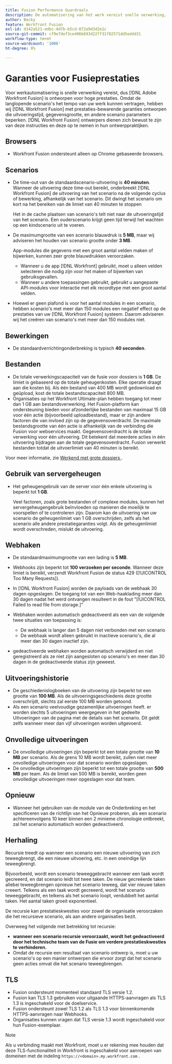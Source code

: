 ```yaml
---
title: Fusion Performance Guardraals
description: De automatisering van het werk vereist snelle verwerking, zodat wordt  [!DNL Adobe Workfront Fusion]  ontworpen voor hoge prestaties. Omdat de langlopende scenario's het tempo van uw werk kunnen vertragen, hebben wij  [!DNL Workfront Fusion]  met prestaties-bewarende begeleiding ontworpen die uitvoeringstijd, gegevensgrootte, en andere scenario parameters beperken. [!DNL Workfront Fusion]  de ontwerpers zouden zich van deze gidsen bewust moeten zijn en hen in hun ontwerppraktijken moeten opnemen.
author: Becky
feature: Workfront Fusion
exl-id: d142a521-edbc-4d7b-b5cd-872a9d3d2e1c
source-git-commit: cf9e7def3ce406b693d22ff31f82571dd5eddd31
workflow-type: tm+mt
source-wordcount: '1006'
ht-degree: 0%

---
```


# Garanties voor Fusieprestaties

Voor werkautomatisering is snelle verwerking vereist, dus [!DNL Adobe Workfront Fusion] is ontworpen voor hoge prestaties. Omdat de langlopende scenario&#39;s het tempo van uw werk kunnen vertragen, hebben wij [!DNL Workfront Fusion] met prestaties-bewarende garanties ontworpen die uitvoeringstijd, gegevensgrootte, en andere scenario parameters beperken. [!DNL Workfront Fusion] ontwerpers dienen zich bewust te zijn van deze instructies en deze op te nemen in hun ontwerppraktijken.

## Browsers

* Workfront Fusion ondersteunt alleen op Chrome gebaseerde browsers.

## Scenarios

* De time-out van de standaardscenario-uitvoering is **40 minuten**. Wanneer de uitvoering deze time-out bereikt, onderbreekt [!DNL Workfront Fusion] de uitvoering van het scenario na de volgende cyclus of bewerking, afhankelijk van het scenario. Dit dwingt het scenario om kort na het bereiken van de limiet van 40 minuten te stoppen

  Het in de cache plaatsen van scenario&#39;s telt niet naar de uitvoeringstijd van het scenario. Een ouderscenario krijgt geen tijd terwijl het wachten op een kindscenario uit te voeren.
* De maximumgrootte van een scenario blauwdruk is **5 MB**, maar wij adviseren het houden van scenario grootte onder **3 MB**.

  App-modules die gegevens met een groot aantal velden maken of bijwerken, kunnen zeer grote blauwdrukken veroorzaken.

   * Wanneer u de app [!DNL Workfront] gebruikt, moet u alleen velden selecteren die nodig zijn voor het maken of bijwerken van gebruiksgevallen.
   * Wanneer u andere toepassingen gebruikt, gebruikt u aangepaste API-modules voor interactie met elk recordtype met een groot aantal velden.

* Hoewel er geen plafond is voor het aantal modules in een scenario, hebben scenario&#39;s met meer dan 150 modules een negatief effect op de prestaties van uw [!DNL Workfront Fusion] systeem. Daarom adviseren wij het creëren van scenario&#39;s met meer dan 150 modules niet.

## Bewerkingen

* De standaardverrichtingonderbreking is typisch **40 seconden**.

<!--
* The operation timeout for calls to Adobe Workfront is **120 seconds**.
-->

## Bestanden

* De totale verwerkingscapaciteit van de fusie voor dossiers is **1 GB**. De limiet is gebaseerd op de totale geheugenkosten. Elke operatie draagt aan die kosten bij. Als één bestand van 400 MB wordt gedownload en geüpload, kost de totale bestandscapaciteit 800 MB.
* Organisaties op het Workfront Ultimate-plan hebben toegang tot meer dan 1 GB aan bestandsverwerking. Het Fusion-platform kan ondersteuning bieden voor afzonderlijke bestanden van maximaal 15 GB voor één actie (bijvoorbeeld uploadbestand), maar er zijn andere factoren die van invloed zijn op de gegevensoverdracht. De maximale bestandsgrootte van één actie is afhankelijk van de verbinding die Fusion voor webservices maakt. Gegevensoverdracht is de totale verwerking voor één uitvoering. Dit betekent dat meerdere acties in één uitvoering bijdragen aan de totale gegevensoverdracht. Fusion verwerkt bestanden totdat de uitvoerlimiet van 40 minuten is bereikt.

Voor meer informatie, zie [ Werkend met grote dossiers ](/help/workfront-fusion/references/scenarios/fusion-large-files.md).

## Gebruik van servergeheugen

* Het geheugengebruik van de server voor één enkele uitvoering is beperkt tot **1 GB**.

  Veel factoren, zoals grote bestanden of complexe modules, kunnen het servergeheugengebruik beïnvloeden op manieren die moeilijk te voorspellen of te controleren zijn. Daarom kan de uitvoering van uw scenario de geheugenlimiet van 1 GB overschrijden, zelfs als het scenario alle andere prestatiegaranties volgt. Als de geheugenlimiet wordt overschreden, mislukt de uitvoering.

## Webhaken

* De standaardmaximumgrootte van een lading is **5 MB**.
* Webhooks zijn beperkt tot **100 verzoeken per seconde**. Wanneer deze limiet is bereikt, verzendt Workfront Fusion de status 429 ([!UICONTROL Too Many Requests]).
* In [!DNL Workfront Fusion] worden de payloads van de webhaak 30 dagen opgeslagen. De toegang tot van een Web-haaklading meer dan 30 dagen nadat het werd ontvangen resulteert in de fout &quot;[!UICONTROL Failed to read file from storage.]&quot;
* Webhaken worden automatisch gedeactiveerd als een van de volgende twee situaties van toepassing is:

   * De webhaak is langer dan 5 dagen niet verbonden met een scenario
   * De webhaak wordt alleen gebruikt in inactieve scenario&#39;s, die al meer dan 30 dagen inactief zijn.

* gedeactiveerde webhaken worden automatisch verwijderd en niet geregistreerd als ze niet zijn aangesloten op scenario&#39;s en meer dan 30 dagen in de gedeactiveerde status zijn geweest.

## Uitvoeringshistorie

* De geschiedenislogboeken van de uitvoering zijn beperkt tot een grootte van **100 MB**. Als de uitvoeringsgeschiedenis deze grootte overschrijdt, slechts zal eerste 100 MB worden getoond.
* Als een scenario veelvoudige gezamenlijke uitvoeringen heeft. er worden slechts 5 uitvoeringen weergegeven in het gedeelte Uitvoeringen van de pagina met de details van het scenario. Dit geldt zelfs wanneer meer dan vijf uitvoeringen worden uitgevoerd.

## Onvolledige uitvoeringen

* De onvolledige uitvoeringen zijn beperkt tot een totale grootte van **10 MB** per scenario. Als de grens 10 MB wordt bereikt, zullen niet meer onvolledige uitvoeringen voor dat scenario worden opgeslagen.
* De onvolledige uitvoeringen zijn beperkt tot een totale grootte van **500 MB** per team. Als de limiet van 500 MB is bereikt, worden geen onvolledige uitvoeringen meer opgeslagen voor dat team.

## Opnieuw

* Wanneer het gebruiken van de module van de Onderbreking en het specificeren van de richtlijn van het Opnieuw proberen, als een scenario achtereenvolgens 10 keer binnen een 2 minieme chronologie ontbreekt, zal het scenario automatisch worden gedeactiveerd.

## Herhaling

Recursie treedt op wanneer een scenario een nieuwe uitvoering van zich teweegbrengt, die een nieuwe uitvoering, etc. in een oneindige lijn teweegbrengt.

Bijvoorbeeld, wordt een scenario teweeggebracht wanneer een taak wordt gecreeerd, en dat scenario leidt tot twee taken. De nieuw gecreëerde taken allebei teweegbrengen opnieuw het scenario teweeg, dat vier nieuwe taken creeert. Telkens als een taak wordt gecreeerd, wordt het scenario teweeggebracht, en telkens als het scenario loopt, verdubbelt het aantal taken. Het aantal taken groeit exponentieel.

De recursie kan prestatieskwesties voor zowel de organisatie veroorzaken die het recursieve scenario, als aan andere organisaties bezit.

Overweeg het volgende met betrekking tot recursie:

* **wanneer een scenario recursie veroorzaakt, wordt het gedeactiveerd door het technische team van de Fusie om verdere prestatieskwesties te verhinderen.**
* Omdat de recursie een resultaat van scenario ontwerp is, moet u uw scenario&#39;s op een manier ontwerpen die ervoor zorgt dat het scenario geen acties omvat die het scenario teweegbrengen.

## TLS

* Fusion ondersteunt momenteel standaard TLS versie 1.2.
* Fusion kan TLS 1.3 gebruiken voor uitgaande HTTPS-aanvragen als TLS 1.3 is ingeschakeld voor de doelservice.
* Fusion ondersteunt zowel TLS 1.2 als TLS 1.3 voor binnenkomende HTTPS-aanvragen naar Webhooks.
* Organisaties kunnen vragen dat TLS versie 1.3 wordt ingeschakeld voor hun Fusion-exemplaar.

>[!NOTE]
>
> Als u verbinding maakt met Workfront, moet u er rekening mee houden dat deze TLS-functionaliteit in Workfront is ingeschakeld voor aanroepen van domeinen met de indeling `https://<domain>.my.workfront.com` .
